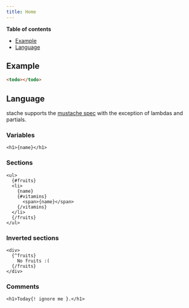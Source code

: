 ```yaml
---
title: Home
---
```


**Table of contents**

- [Example](#example)
- [Language](#language)

## Example

```html
<todo></todo>
```

## Language

stache supports the [mustache spec](http://mustache.github.io/mustache.5.html) with the exception of lambdas and partials.

### Variables

```
<h1>{name}</h1>
```

### Sections

```
<ul>
  {#fruits}
  <li>
    {name}
    {#vitamins}
      <span>{name}</span>
    {/vitamins}
  </li>
  {/fruits}
</ul>
```

### Inverted sections

```
<div>
  {^fruits}
    No fruits :(
  {/fruits}
</div>
```

### Comments

```
<h1>Today{! ignore me }.</h1>
```

